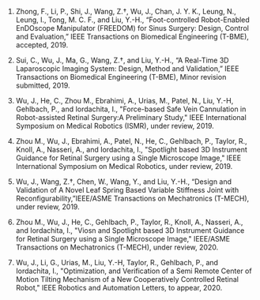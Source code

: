 1. Zhong, F., Li, P., Shi, J., Wang, Z.†, Wu, J., Chan, J. Y. K., Leung, N., Leung, I., Tong, M. C. F., and Liu, Y.-H., “Foot-controlled Robot-Enabled EnDOscope Manipulator (FREEDOM) for Sinus Surgery: Design, Control and Evaluation,” IEEE Transactions on Biomedical Engineering (T-BME), accepted, 2019.

2. Sui, C., Wu, J., Ma, G., Wang, Z.†, and Liu, Y.-H., “A Real-Time 3D Laparoscopic Imaging System: Design, Method and Validation,” IEEE Transactions on Biomedical Engineering (T-BME), Minor revision submitted, 2019.

3. Wu, J., He, C., Zhou M., Ebrahimi, A., Urias, M., Patel, N., Liu, Y.-H, Gehlbach, P., and Iordachita, I.,  "Force-based  Safe  Vein  Cannulation  in  Robot-assisted  Retinal  Surgery:A  Preliminary  Study,"  IEEE International Symposium on Medical Robotics (ISMR), under review, 2019.

4. Zhou M., Wu, J., Ebrahimi, A., Patel, N., He, C., Gehlbach, P., Taylor, R., Knoll, A., Nasseri, A., and Iordachita, I.,  "Spotlight based 3D Instrument Guidance for Retinal Surgery using a Single Microscope Image,"  IEEE International Symposium on Medical Robotics, under review, 2019.

5. Wu, J., Wang, Z.†, Chen, W., Wang, Y., and Liu, Y.-H., “Design and Validation of A Novel Leaf Spring Based Variable Stiffness Joint with Reconfigurability,”IEEE/ASME Transactions on Mechatronics (T-MECH), under review, 2019.

6. Zhou M., Wu, J., He, C., Gehlbach, P., Taylor, R., Knoll, A., Nasseri, A., and Iordachita, I.,  "Viosn and Spotlight based 3D Instrument Guidance for Retinal Surgery using a Single Microscope Image,"  IEEE/ASME Transactions on Mechatronics (T-MECH), under review, 2020.

7. Wu, J., Li, G., Urias, M., Liu, Y.-H, Taylor, R., Gehlbach, P., and Iordachita, I.,  "Optimization, and Verification of a Semi Remote Center of Motion Tilting Mechanism of a New Cooperatively Controlled Retinal Robot,"   IEEE Robotics and Automation Letters, to appear, 2020.
